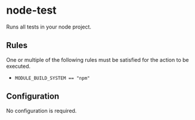 # node-test

Runs all tests in your node project.


## Rules

One or multiple of the following rules must be satisfied for the action to be executed.

- `MODULE_BUILD_SYSTEM == "npm"`

## Configuration


No configuration is required.
